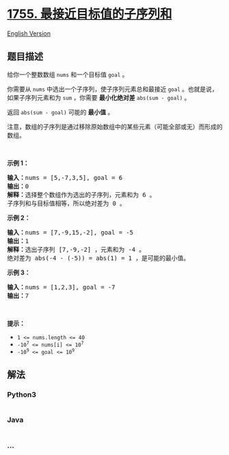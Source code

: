 # [1755. 最接近目标值的子序列和](https://leetcode-cn.com/problems/closest-subsequence-sum)

[English Version](/solution/1500-1599/1755.Closest%20Subsequence%20Sum/README_EN.md)

## 题目描述

<!-- 这里写题目描述 -->
<p>给你一个整数数组 <code>nums</code> 和一个目标值 <code>goal</code> 。</p>

<p>你需要从 <code>nums</code> 中选出一个子序列，使子序列元素总和最接近 <code>goal</code> 。也就是说，如果子序列元素和为 <code>sum</code> ，你需要 <strong>最小化绝对差</strong> <code>abs(sum - goal)</code> 。</p>

<p>返回 <code>abs(sum - goal)</code> 可能的 <strong>最小值</strong> 。</p>

<p>注意，数组的子序列是通过移除原始数组中的某些元素（可能全部或无）而形成的数组。</p>

<p> </p>

<p><strong>示例 1：</strong></p>

<pre><strong>输入：</strong>nums = [5,-7,3,5], goal = 6
<strong>输出：</strong>0
<strong>解释：</strong>选择整个数组作为选出的子序列，元素和为 6 。
子序列和与目标值相等，所以绝对差为 0 。
</pre>

<p><strong>示例 2：</strong></p>

<pre><strong>输入：</strong>nums = [7,-9,15,-2], goal = -5
<strong>输出：</strong>1
<strong>解释：</strong>选出子序列 [7,-9,-2] ，元素和为 -4 。
绝对差为 abs(-4 - (-5)) = abs(1) = 1 ，是可能的最小值。
</pre>

<p><strong>示例 3：</strong></p>

<pre><strong>输入：</strong>nums = [1,2,3], goal = -7
<strong>输出：</strong>7
</pre>

<p> </p>

<p><strong>提示：</strong></p>

<ul>
	<li><code>1 &lt;= nums.length &lt;= 40</code></li>
	<li><code>-10<sup>7</sup> &lt;= nums[i] &lt;= 10<sup>7</sup></code></li>
	<li><code>-10<sup>9</sup> &lt;= goal &lt;= 10<sup>9</sup></code></li>
</ul>



## 解法

<!-- 这里可写通用的实现逻辑 -->


<!-- tabs:start -->

### **Python3**

<!-- 这里可写当前语言的特殊实现逻辑 -->

```python

```

### **Java**

<!-- 这里可写当前语言的特殊实现逻辑 -->

```java

```

### **...**
```

```

<!-- tabs:end -->